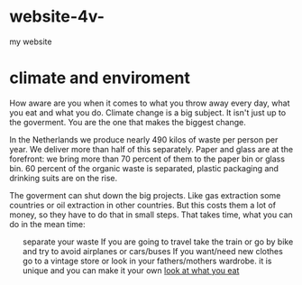# website-4v-
my website
<!DOCTYPE html>
<html>
<head>
<title>website filippine 4v</title>
</head>
<body>

<h1>climate and enviroment</h1>
<p>How aware are you when it comes to what you throw away every day, what you eat and what you do. Climate change is a big subject. It isn't just up to the goverment. You are the one that makes the biggest change.</p>
<p>In the Netherlands we produce nearly 490 kilos of waste per person per year. We deliver more than half of this separately. Paper and glass are at the forefront: we bring more than 70 percent of them to the paper bin or glass bin. 60 percent of the organic waste is separated, plastic packaging and drinking suits are on the rise.</p>
<p>The goverment can shut down the big projects. Like gas extraction some countries or oil extraction in other countries. But this costs them a lot of money, so they have to do that in small steps. That takes time, what you can do in the mean time: </p>
<ul style="list-style-type:circle;">
  <il>separate your waste<il>
  <il>If you are going to travel take the train or go by bike and try to avoid airplanes or cars/buses </il>
  <il>If you want/need new clothes go to a vintage store or look in your fathers/mothers wardrobe. it is unique and you can make it your own</il>
  <il><a href="lookatwhatyoueat.asp">look at what you eat</a></il>
</ul>

  
</body>
  </html>
